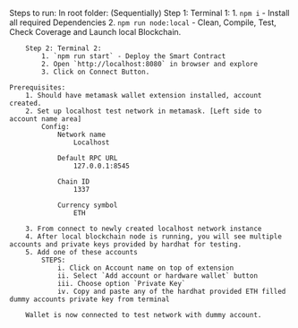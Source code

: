 Steps to run:
    In root folder: (Sequentially)
        Step 1: Terminal 1: 
            1. `npm i` - Install all required Dependencies
            2. `npm run node:local` - Clean, Compile, Test, Check Coverage and Launch local Blockchain.
        
        Step 2: Terminal 2:
            1. `npm run start` - Deploy the Smart Contract
            2. Open `http://localhost:8080` in browser and explore
            3. Click on Connect Button.

    Prerequisites:
        1. Should have metamask wallet extension installed, account created.
        2. Set up localhost test network in metamask. [Left side to account name area]
            Config: 
                Network name
                    Localhost

                Default RPC URL
                    127.0.0.1:8545

                Chain ID
                    1337

                Currency symbol
                    ETH

        3. From connect to newly created localhost network instance
        4. After local blockchain node is running, you will see multiple accounts and private keys provided by hardhat for testing.
        5. Add one of these accounts 
            STEPS: 
                i. Click on Account name on top of extension
                ii. Select `Add account or hardware wallet` button
                iii. Choose option `Private Key`
                iv. Copy and paste any of the hardhat provided ETH filled dummy accounts private key from terminal
        
        Wallet is now connected to test network with dummy account.




